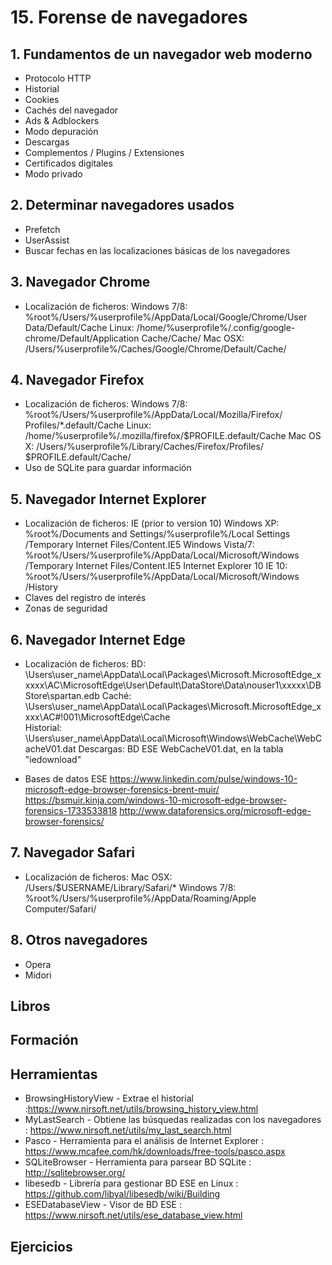 # 15. Forense de navegadores

## 1. Fundamentos de un navegador web moderno
+ Protocolo HTTP
+ Historial
+ Cookies
+ Cachés del navegador
+ Ads & Adblockers
+ Modo depuración
+ Descargas
+ Complementos / Plugins / Extensiones
+ Certificados digitales
+ Modo privado

## 2. Determinar navegadores usados
+ Prefetch
+ UserAssist
+ Buscar fechas en las localizaciones básicas de los navegadores

## 3. Navegador Chrome
+ Localización de ficheros:
        Windows 7/8: %root%/Users/%userprofile%/AppData/Local/Google/Chrome/User Data/Default/Cache
        Linux: /home/%userprofile%/.config/google-chrome/Default/Application Cache/Cache/
        Mac OSX: /Users/%userprofile%/Caches/Google/Chrome/Default/Cache/
        
## 4. Navegador Firefox
+ Localización de ficheros:
        Windows 7/8: %root%/Users/%userprofile%/AppData/Local/Mozilla/Firefox/ Profiles/*.default/Cache
        Linux: /home/%userprofile%/.mozilla/firefox/$PROFILE.default/Cache
        Mac OS X: /Users/%userprofile%/Library/Caches/Firefox/Profiles/ $PROFILE.default/Cache/
+ Uso de SQLite para guardar información

## 5. Navegador Internet Explorer
+ Localización de ficheros: 
IE (prior to version 10)
        Windows XP: %root%/Documents and Settings/%userprofile%/Local Settings /Temporary Internet Files/Content.IE5
        Windows Vista/7: %root%/Users/%userprofile%/AppData/Local/Microsoft/Windows /Temporary Internet Files/Content.IE5
Internet Explorer 10
        IE 10: %root%/Users/%userprofile%/AppData/Local/Microsoft/Windows /History
+ Claves del registro de interés
+ Zonas de seguridad

## 6. Navegador Internet Edge
+ Localización de ficheros: 
        BD: \Users\user_name\AppData\Local\Packages\Microsoft.MicrosoftEdge_xxxxx\AC\MicrosoftEdge\User\Default\DataStore\Data\nouser1\xxxxx\DBStore\spartan.edb
        Caché: \Users\user_name\AppData\Local\Packages\Microsoft.MicrosoftEdge_xxxx\AC\#!001\MicrosoftEdge\Cache\
        Historial: \Users\user_name\AppData\Local\Microsoft\Windows\WebCache\WebCacheV01.dat 
        Descargas: BD ESE WebCacheV01.dat, en la tabla "iedownload"

+ Bases de datos ESE
https://www.linkedin.com/pulse/windows-10-microsoft-edge-browser-forensics-brent-muir/
https://bsmuir.kinja.com/windows-10-microsoft-edge-browser-forensics-1733533818
http://www.dataforensics.org/microsoft-edge-browser-forensics/

## 7. Navegador Safari
+ Localización de ficheros: 
        Mac OSX: /Users/$USERNAME/Library/Safari/*
        Windows 7/8: %root%/Users/%userprofile%/AppData/Roaming/Apple Computer/Safari/
       
## 8. Otros navegadores
+ Opera
+ Midori
 

## Libros

## Formación

## Herramientas
+ BrowsingHistoryView - Extrae el historial :https://www.nirsoft.net/utils/browsing_history_view.html
+ MyLastSearch - Obtiene las búsquedas realizadas con los navegadores : https://www.nirsoft.net/utils/my_last_search.html
+ Pasco - Herramienta para el análisis de Internet Explorer : https://www.mcafee.com/hk/downloads/free-tools/pasco.aspx
+ SQLiteBrowser - Herramienta para parsear BD SQLite : http://sqlitebrowser.org/ 
+ libesedb - Librería para gestionar BD ESE en Linux : https://github.com/libyal/libesedb/wiki/Building
+ ESEDatabaseView - Visor de BD ESE : https://www.nirsoft.net/utils/ese_database_view.html

## Ejercicios
